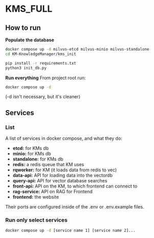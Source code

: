 # KMS_FULL

## How to run

**Populate the database**

```bash
docker compose up -d milvus-etcd milvus-minio milvus-standalone
cd KM-KnowledgeManager/kms_init

pip install -r requirements.txt
python3 init_db.py
```

**Run everything**
From project root run:

```bash
docker compose up -d
```
(-d isn't necessary, but it's cleaner)
## Services

### List

A list of services in docker compose, and what they do:
  - **etcd:** for KMs db
  - **minio:** for KMs db
  - **standalone:** for KMs db
  - **redis:** a redis queue that KM uses
  - **rqworker:** for KM (it loads data from redis to vec)
  - **data-api:** API for loading data into the vectordb
  - **query-api:** API for vector database searches
  - **front-api:** API on the KM, to which frontend can connect to
  - **rag-service:** API on RAG for Frontend
  - **frontend:** the website

Their ports are configured inside of the .env or .env.example files.

### Run only select services
```bash
docker compose up -d [service name 1] [service name 2]...
```
